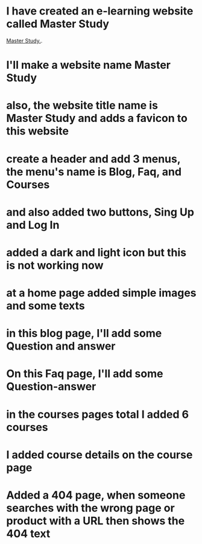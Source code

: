 # I have created an e-learning website called Master Study

[Master Study.](https://assinment-master-sudy.web.app/).

# I'll make a website name Master Study

# also, the website title name is Master Study and adds a favicon to this website

# create a header and add 3 menus, the menu's name is Blog, Faq, and Courses

# and also added two buttons, Sing Up and Log In

# added a dark and light icon but this is not working now

# at a home page added simple images and some texts

# in this blog page, I'll add some Question and answer

# On this Faq page, I'll add some Question-answer

# in the courses pages total I added 6 courses

# I added course details on the course page

# Added a 404 page, when someone searches with the wrong page or product with a URL then shows the 404 text